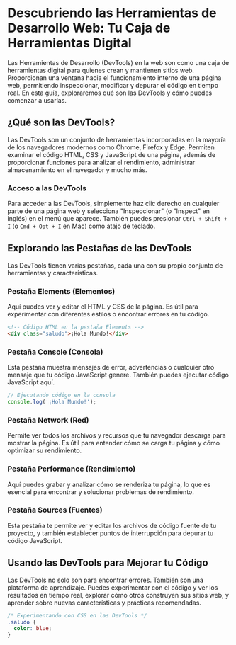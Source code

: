 # Descubriendo las Herramientas de Desarrollo Web: Tu Caja de Herramientas Digital

Las Herramientas de Desarrollo (DevTools) en la web son como una caja de herramientas digital para quienes crean y mantienen sitios web. Proporcionan una ventana hacia el funcionamiento interno de una página web, permitiendo inspeccionar, modificar y depurar el código en tiempo real. En esta guía, exploraremos qué son las DevTools y cómo puedes comenzar a usarlas.

## ¿Qué son las DevTools?

Las DevTools son un conjunto de herramientas incorporadas en la mayoría de los navegadores modernos como Chrome, Firefox y Edge. Permiten examinar el código HTML, CSS y JavaScript de una página, además de proporcionar funciones para analizar el rendimiento, administrar almacenamiento en el navegador y mucho más.

### Acceso a las DevTools

Para acceder a las DevTools, simplemente haz clic derecho en cualquier parte de una página web y selecciona "Inspeccionar" (o "Inspect" en inglés) en el menú que aparece. También puedes presionar `Ctrl + Shift + I` (o `Cmd + Opt + I` en Mac) como atajo de teclado.

## Explorando las Pestañas de las DevTools

Las DevTools tienen varias pestañas, cada una con su propio conjunto de herramientas y características.

### Pestaña Elements (Elementos)

Aquí puedes ver y editar el HTML y CSS de la página. Es útil para experimentar con diferentes estilos o encontrar errores en tu código.

```html
<!-- Código HTML en la pestaña Elements -->
<div class="saludo">¡Hola Mundo!</div>
```

### Pestaña Console (Consola)

Esta pestaña muestra mensajes de error, advertencias o cualquier otro mensaje que tu código JavaScript genere. También puedes ejecutar código JavaScript aquí.

```javascript
// Ejecutando código en la consola
console.log('¡Hola Mundo!');
```

### Pestaña Network (Red)

Permite ver todos los archivos y recursos que tu navegador descarga para mostrar la página. Es útil para entender cómo se carga tu página y cómo optimizar su rendimiento.

### Pestaña Performance (Rendimiento)

Aquí puedes grabar y analizar cómo se renderiza tu página, lo que es esencial para encontrar y solucionar problemas de rendimiento.

### Pestaña Sources (Fuentes)

Esta pestaña te permite ver y editar los archivos de código fuente de tu proyecto, y también establecer puntos de interrupción para depurar tu código JavaScript.

## Usando las DevTools para Mejorar tu Código

Las DevTools no solo son para encontrar errores. También son una plataforma de aprendizaje. Puedes experimentar con el código y ver los resultados en tiempo real, explorar cómo otros construyen sus sitios web, y aprender sobre nuevas características y prácticas recomendadas.

```css
/* Experimentando con CSS en las DevTools */
.saludo {
  color: blue;
}
```
